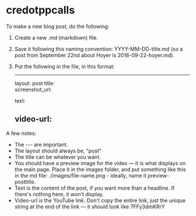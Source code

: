 # credotppcalls

To make a new blog post, do the following:

1. Create a new .md (markdown) file.

2. Save it following this naming convention: YYYY-MM-DD-title.md (so a post from September 22nd about Hoyer is 2016-09-22-hoyer.md).

3. Put the following in the file, in this format:

    ---
    layout: post
    title:  
    screenshot_url: 

    text: 

    video-url: 
    ---

A few notes:
- The --- are important.
- The layout should always be, "post"
- The title can be whatever you want.
- You should have a preview image for the video — it is what displays on the main page. Place it in the images folder, and put something like this in the md file: ./images/file-name.png - ideally, name it preview-posttitle.
- Text is the content of the post, if you want more than a headline. If there's nothing here, it won't display.
- Video-url is the YouTube link. Don't copy the entire link, just the unique string at the end of the link — it should look like 7FFy3dmKRrY